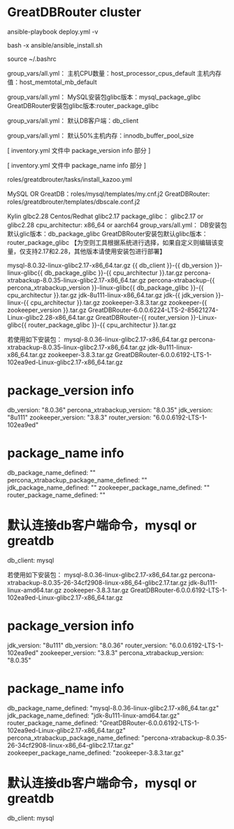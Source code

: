 # GreatDBRouter cluster
<!-- 部署命令  -->
ansible-playbook deploy.yml -v

<!-- 本机若无ansible，可通过脚本安装ansible -->
bash -x ansible/ansible_install.sh

<!-- 加载环境变量 -->
source ~/.bashrc

<!-- 默认读取主机配置生成参数，若主机非服务独享，即实际可用配置低于实际配置，可通过配置以下文件 -->
group_vars/all.yml：
    主机CPU数量：host_processor_cpus_default
    主机内存值：host_memtotal_mb_default

<!-- MySQL安装包默认使用2.17glibc的安装包,GreatDBRouter默认识别主机实际glibc进行选择，如需更改编辑以下文件： -->
group_vars/all.yml：
    MySQL安装包glibc版本：mysql_package_glibc
    GreatDBRouter安装包glibc版本:router_package_glibc

<!-- 默认客户端使用的是MySQL，如需变更客户端请更改以下文件[此变量和使用安装包相关]： -->
group_vars/all.yml：
    默认DB客户端：db_client

<!-- 默认 db 配置 innodb_buffer_pool_size 为主机的50%，如需变更请修改以下文件： -->
group_vars/all.yml：
    默认50%主机内存：innodb_buffer_pool_size

<!-- 部署时，使用默认安装包匹配，则配置包版本信息，安装包值保持为空； -->
[ inventory.yml 文件中 package_version info 部分 ]

<!-- 若使用指定安装包部署，则直接编辑安装包对应的值即可，版本信息无需关注； -->
[ inventory.yml 文件中 package_name info 部分 ] 

<!-- 操作系统包管理工具默认使用yum，若需要变更，更改以下文件 -->
roles/greatdbrouter/tasks/install_kazoo.yml

<!-- 部署默认为三节点，其他数量主机未做测试
安装包需位于此文件同级目录或对应role的file目录中 -->

<!-- jinja2配置文件路径 -->
MySQL OR GreatDB：roles/mysql/templates/my.cnf.j2
GreatDBRouter: roles/greatdbrouter/templates/dbscale.conf.j2

<!-- 操作系统glic版本相关配置 -->
Kylin glbc2.28
Centos/Redhat glibc2.17
package_glibc： glibc2.17 or glibc2.28
cpu_architectur: x86_64 or aarch64
group_vars/all.yml：
    DB安装包默认glic版本：db_package_glibc
    GreatDBRouter安装包默认glibc版本：router_package_glibc 【为空则工具根据系统进行选择，如果自定义则编辑该变量，仅支持2.17和2.28，其他版本请使用安装包进行部署】

<!-- 默认安装包名示例： -->
mysql-8.0.32-linux-glibc2.17-x86_64.tar.gz
    {{ db_client }}-{{ db_version }}-linux-glibc{{ db_package_glibc }}-{{ cpu_architectur }}.tar.gz
percona-xtrabackup-8.0.35-linux-glibc2.17-x86_64.tar.gz
    percona-xtrabackup-{{ percona_xtrabackup_version }}-linux-glibc{{ db_package_glibc }}-{{ cpu_architectur }}.tar.gz
jdk-8u111-linux-x86_64.tar.gz
    jdk-{{ jdk_version }}-linux-{{ cpu_architectur }}.tar.gz
zookeeper-3.8.3.tar.gz
    zookeeper-{{ zookeeper_version }}.tar.gz
GreatDBRouter-6.0.0.6224-LTS-2-85621274-Linux-glibc2.28-x86_64.tar.gz
    GreatDBRouter-{{ router_version }}-Linux-glibc{{ router_package_glibc  }}-{{ cpu_architectur }}.tar.gz

<!--
符合以上安装包默认规范时，只需要填写版本号即可，安装包信息无需关注；
若使用安装包直接匹配安装，则直接填写package_name info信息即可，package_version info信息无需关注，这部分信息只作为部署base路径命名 
-->

<!-- 配置示例 -->
<!-- 版本配置示例 -->
若使用如下安装包：
    mysql-8.0.36-linux-glibc2.17-x86_64.tar.gz
    percona-xtrabackup-8.0.35-linux-glibc2.17-x86_64.tar.gz
    jdk-8u111-linux-x86_64.tar.gz
    zookeeper-3.8.3.tar.gz
    GreatDBRouter-6.0.0.6192-LTS-1-102ea9ed-Linux-glibc2.17-x86_64.tar.gz
# package_version info
db_version: "8.0.36"
percona_xtrabackup_version: "8.0.35"
jdk_version: "8u111"
zookeeper_version: "3.8.3"
router_version: "6.0.0.6192-LTS-1-102ea9ed"
# package_name info
db_package_name_defined: ""
percona_xtrabackup_package_name_defined: ""
jdk_package_name_defined: ""
zookeeper_package_name_defined: ""
router_package_name_defined: ""
# 默认连接db客户端命令，mysql or greatdb
db_client: mysql

<!-- 安装包配置示例： -->
若使用如下安装包：
    mysql-8.0.36-linux-glibc2.17-x86_64.tar.gz
    percona-xtrabackup-8.0.35-26-34cf2908-linux-x86_64-glibc2.17.tar.gz
    jdk-8u111-linux-amd64.tar.gz
    zookeeper-3.8.3.tar.gz
    GreatDBRouter-6.0.0.6192-LTS-1-102ea9ed-Linux-glibc2.17-x86_64.tar.gz
# package_version info
jdk_version: "8u111"
db_version: "8.0.36"
router_version: "6.0.0.6192-LTS-1-102ea9ed"
zookeeper_version: "3.8.3"
percona_xtrabackup_version: "8.0.35"
# package_name info
db_package_name_defined: "mysql-8.0.36-linux-glibc2.17-x86_64.tar.gz"
jdk_package_name_defined: "jdk-8u111-linux-amd64.tar.gz"
router_package_name_defined: "GreatDBRouter-6.0.0.6192-LTS-1-102ea9ed-Linux-glibc2.17-x86_64.tar.gz"
percona_xtrabackup_package_name_defined: "percona-xtrabackup-8.0.35-26-34cf2908-linux-x86_64-glibc2.17.tar.gz"
zookeeper_package_name_defined: "zookeeper-3.8.3.tar.gz"
# 默认连接db客户端命令，mysql or greatdb
db_client: mysql
